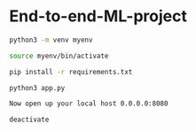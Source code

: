 # End-to-end-ML-project

```bash
python3 -m venv myenv
```

```bash
source myenv/bin/activate
```

```bash
pip install -r requirements.txt
```

```bash
python3 app.py
```

```bash
Now open up your local host 0.0.0.0:8080
```

```bash
deactivate
```